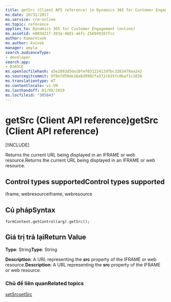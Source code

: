 ```yaml
---
title: getSrc (Client API reference) in Dynamics 365 for Customer Engagement| MicrosoftDocs
ms.date: 10/31/2017
ms.service: crm-online
ms.topic: reference
applies_to: Dynamics 365 for Customer Engagement (online)
ms.assetid: e003d21f-393a-4681-a6fc-256949167fcc
author: KumarVivek
ms.author: kvivek
manager: amyla
search.audienceType:
- developer
search.app:
- D365CE
ms.openlocfilehash: a5e2893d5da10fef03122412dfbc3262479aa242
ms.sourcegitcommit: 9f0efd59de16a6d9902fa372cb25fc0baf1c2838
ms.translationtype: HT
ms.contentlocale: vi-VN
ms.lasthandoff: 01/08/2019
ms.locfileid: "385843"
---
```

# <a name="getsrc-client-api-reference"></a><span data-ttu-id="d67ed-102">getSrc (Client API reference)</span><span class="sxs-lookup"><span data-stu-id="d67ed-102">getSrc (Client API reference)</span></span>

[!INCLUDE[](../../../../includes/cc_applies_to_update_9_0_0.md)]

<span data-ttu-id="d67ed-103">Returns the current URL being displayed in an IFRAME or web resource.</span><span class="sxs-lookup"><span data-stu-id="d67ed-103">Returns the current URL being displayed in an IFRAME or web resource.</span></span> 

## <a name="control-types-supported"></a><span data-ttu-id="d67ed-104">Control types supported</span><span class="sxs-lookup"><span data-stu-id="d67ed-104">Control types supported</span></span>

<span data-ttu-id="d67ed-105">iframe, webresource</span><span class="sxs-lookup"><span data-stu-id="d67ed-105">iframe, webresource</span></span>

## <a name="syntax"></a><span data-ttu-id="d67ed-106">Cú pháp</span><span class="sxs-lookup"><span data-stu-id="d67ed-106">Syntax</span></span>

`formContext.getControl(arg).getSrc();`

## <a name="return-value"></a><span data-ttu-id="d67ed-107">Giá trị trả lại</span><span class="sxs-lookup"><span data-stu-id="d67ed-107">Return Value</span></span>

<span data-ttu-id="d67ed-108">**Type**: String</span><span class="sxs-lookup"><span data-stu-id="d67ed-108">**Type**: String</span></span>

<span data-ttu-id="d67ed-109">**Description**: A URL representing the **src** property of the IFRAME or web resource.</span><span class="sxs-lookup"><span data-stu-id="d67ed-109">**Description**: A URL representing the **src** property of the IFRAME or web resource.</span></span>

### <a name="related-topics"></a><span data-ttu-id="d67ed-110">Chủ đề liên quan</span><span class="sxs-lookup"><span data-stu-id="d67ed-110">Related topics</span></span>

[<span data-ttu-id="d67ed-111">setSrc</span><span class="sxs-lookup"><span data-stu-id="d67ed-111">setSrc</span></span>](setSrc.md)

